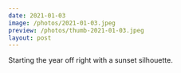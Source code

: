 ```yaml
---
date: 2021-01-03
image: /photos/2021-01-03.jpeg
preview: /photos/thumb-2021-01-03.jpeg
layout: post
---
```


Starting the year off right with a sunset silhouette.
